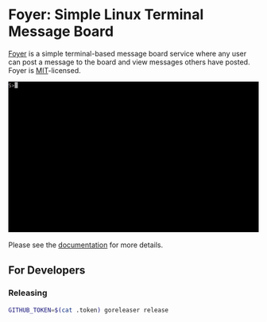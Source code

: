 # Foyer: Simple Linux Terminal Message Board

[Foyer](https://github.com/Kukanani/foyer) is a simple terminal-based message board service where any user can post a message to the board and view messages others have posted. Foyer is [MIT](https://choosealicense.com/licenses/mit/)-licensed.

![A recording of using Foyer on a linux machine](https://github.com/Kukanani/foyer/blob/main/docs/foyer_example.gif)

Please see the [documentation](https://kukanani.github.io/foyer/) for more details.


## For Developers

### Releasing

```bash
GITHUB_TOKEN=$(cat .token) goreleaser release
```
